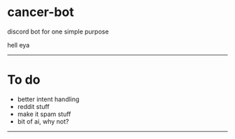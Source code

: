 # cancer-bot
discord bot for one simple purpose

hell eya

----
To do
======
- better intent handling
- reddit stuff
- make it spam stuff
- bit of ai, why not?
----
